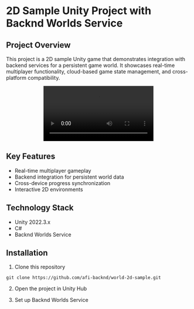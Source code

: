 # 2D Sample Unity Project with Backnd Worlds Service

## Project Overview
This project is a 2D sample Unity game that demonstrates integration with backend services for a persistent game world. It showcases real-time multiplayer functionality, cloud-based game state management, and cross-platform compatibility.

<div align="center">
  <video src="https://github.com/user-attachments/assets/fa6fc679-4901-4ea1-ae1f-9026ec567537"/>
</div>

## Key Features
- Real-time multiplayer gameplay
- Backend integration for persistent world data
- Cross-device progress synchronization
- Interactive 2D environments

## Technology Stack
- Unity 2022.3.x
- C#
- Backnd Worlds Service

## Installation
1. Clone this repository
```
git clone https://github.com/afi-backnd/world-2d-sample.git
```
2. Open the project in Unity Hub

3. Set up Backnd Worlds Service
